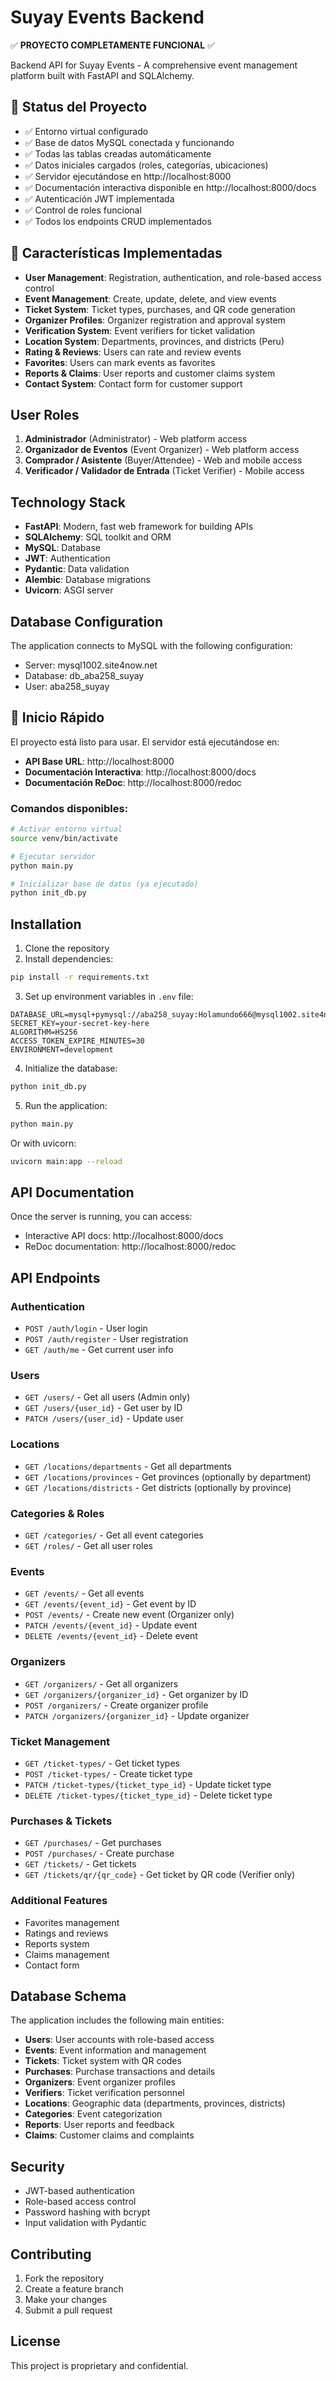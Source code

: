 # Suyay Events Backend

✅ **PROYECTO COMPLETAMENTE FUNCIONAL** ✅

Backend API for Suyay Events - A comprehensive event management platform built with FastAPI and SQLAlchemy.

## 🚀 Status del Proyecto

- ✅ Entorno virtual configurado
- ✅ Base de datos MySQL conectada y funcionando
- ✅ Todas las tablas creadas automáticamente
- ✅ Datos iniciales cargados (roles, categorías, ubicaciones)
- ✅ Servidor ejecutándose en http://localhost:8000
- ✅ Documentación interactiva disponible en http://localhost:8000/docs
- ✅ Autenticación JWT implementada
- ✅ Control de roles funcional
- ✅ Todos los endpoints CRUD implementados

## 🎯 Características Implementadas

- **User Management**: Registration, authentication, and role-based access control
- **Event Management**: Create, update, delete, and view events
- **Ticket System**: Ticket types, purchases, and QR code generation
- **Organizer Profiles**: Organizer registration and approval system
- **Verification System**: Event verifiers for ticket validation
- **Location System**: Departments, provinces, and districts (Peru)
- **Rating & Reviews**: Users can rate and review events
- **Favorites**: Users can mark events as favorites
- **Reports & Claims**: User reports and customer claims system
- **Contact System**: Contact form for customer support

## User Roles

1. **Administrador** (Administrator) - Web platform access
2. **Organizador de Eventos** (Event Organizer) - Web platform access
3. **Comprador / Asistente** (Buyer/Attendee) - Web and mobile access
4. **Verificador / Validador de Entrada** (Ticket Verifier) - Mobile access

## Technology Stack

- **FastAPI**: Modern, fast web framework for building APIs
- **SQLAlchemy**: SQL toolkit and ORM
- **MySQL**: Database
- **JWT**: Authentication
- **Pydantic**: Data validation
- **Alembic**: Database migrations
- **Uvicorn**: ASGI server

## Database Configuration

The application connects to MySQL with the following configuration:
- Server: mysql1002.site4now.net
- Database: db_aba258_suyay
- User: aba258_suyay

## 🚀 Inicio Rápido

El proyecto está listo para usar. El servidor está ejecutándose en:

- **API Base URL**: http://localhost:8000
- **Documentación Interactiva**: http://localhost:8000/docs
- **Documentación ReDoc**: http://localhost:8000/redoc

### Comandos disponibles:

```bash
# Activar entorno virtual
source venv/bin/activate

# Ejecutar servidor
python main.py

# Inicializar base de datos (ya ejecutado)
python init_db.py
```

## Installation

1. Clone the repository
2. Install dependencies:
```bash
pip install -r requirements.txt
```

3. Set up environment variables in `.env` file:
```
DATABASE_URL=mysql+pymysql://aba258_suyay:Holamundo666@mysql1002.site4now.net/db_aba258_suyay
SECRET_KEY=your-secret-key-here
ALGORITHM=HS256
ACCESS_TOKEN_EXPIRE_MINUTES=30
ENVIRONMENT=development
```

4. Initialize the database:
```bash
python init_db.py
```

5. Run the application:
```bash
python main.py
```

Or with uvicorn:
```bash
uvicorn main:app --reload
```

## API Documentation

Once the server is running, you can access:
- Interactive API docs: http://localhost:8000/docs
- ReDoc documentation: http://localhost:8000/redoc

## API Endpoints

### Authentication
- `POST /auth/login` - User login
- `POST /auth/register` - User registration
- `GET /auth/me` - Get current user info

### Users
- `GET /users/` - Get all users (Admin only)
- `GET /users/{user_id}` - Get user by ID
- `PATCH /users/{user_id}` - Update user

### Locations
- `GET /locations/departments` - Get all departments
- `GET /locations/provinces` - Get provinces (optionally by department)
- `GET /locations/districts` - Get districts (optionally by province)

### Categories & Roles
- `GET /categories/` - Get all event categories
- `GET /roles/` - Get all user roles

### Events
- `GET /events/` - Get all events
- `GET /events/{event_id}` - Get event by ID
- `POST /events/` - Create new event (Organizer only)
- `PATCH /events/{event_id}` - Update event
- `DELETE /events/{event_id}` - Delete event

### Organizers
- `GET /organizers/` - Get all organizers
- `GET /organizers/{organizer_id}` - Get organizer by ID
- `POST /organizers/` - Create organizer profile
- `PATCH /organizers/{organizer_id}` - Update organizer

### Ticket Management
- `GET /ticket-types/` - Get ticket types
- `POST /ticket-types/` - Create ticket type
- `PATCH /ticket-types/{ticket_type_id}` - Update ticket type
- `DELETE /ticket-types/{ticket_type_id}` - Delete ticket type

### Purchases & Tickets
- `GET /purchases/` - Get purchases
- `POST /purchases/` - Create purchase
- `GET /tickets/` - Get tickets
- `GET /tickets/qr/{qr_code}` - Get ticket by QR code (Verifier only)

### Additional Features
- Favorites management
- Ratings and reviews
- Reports system
- Claims management
- Contact form

## Database Schema

The application includes the following main entities:

- **Users**: User accounts with role-based access
- **Events**: Event information and management
- **Tickets**: Ticket system with QR codes
- **Purchases**: Purchase transactions and details
- **Organizers**: Event organizer profiles
- **Verifiers**: Ticket verification personnel
- **Locations**: Geographic data (departments, provinces, districts)
- **Categories**: Event categorization
- **Reports**: User reports and feedback
- **Claims**: Customer claims and complaints

## Security

- JWT-based authentication
- Role-based access control
- Password hashing with bcrypt
- Input validation with Pydantic

## Contributing

1. Fork the repository
2. Create a feature branch
3. Make your changes
4. Submit a pull request

## License

This project is proprietary and confidential.
